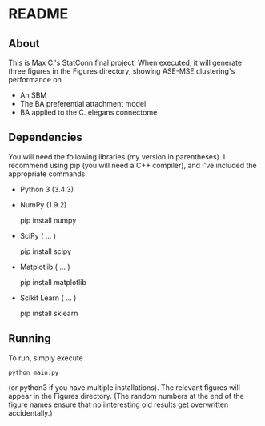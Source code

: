 # README

## About

This is Max C.'s StatConn final project. When executed, it will generate three figures in the Figures directory, showing ASE-MSE clustering's performance on

- An SBM
- The BA preferential attachment model
- BA applied to the C. elegans connectome

## Dependencies

You will need the following libraries (my version in parentheses). I recommend using pip (you will need a C++ compiler), and I've included the appropriate commands.

- Python 3 (3.4.3)
- NumPy (1.9.2)

	pip install numpy

- SciPy ( ... )

	pip install scipy

- Matplotlib ( ... )

	pip install matplotlib

- Scikit Learn ( ... )

	pip install sklearn

## Running

To run, simply execute

	python main.py

(or python3 if you have multiple installations). The relevant figures will appear in the Figures directory. (The random numbers at the end of the figure names ensure that no iinteresting old results get overwritten accidentally.)